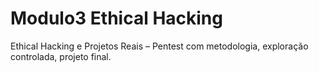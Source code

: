 # Modulo3 Ethical Hacking

Ethical Hacking e Projetos Reais – Pentest com metodologia, exploração controlada, projeto final.
